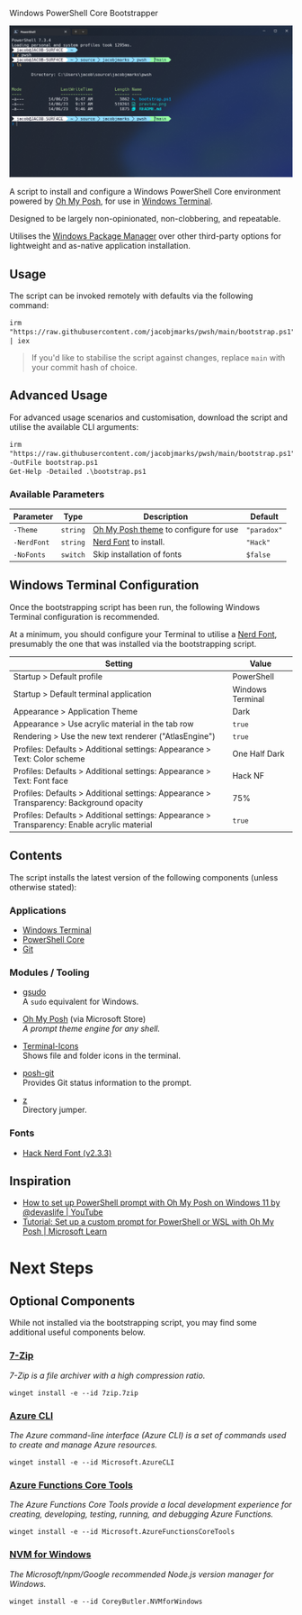 Windows PowerShell Core Bootstrapper

![Preview](preview.png)

A script to install and configure a Windows PowerShell Core environment powered by [Oh My Posh](https://ohmyposh.dev/), for use in [Windows Terminal](https://learn.microsoft.com/en-au/windows/terminal/).

Designed to be largely non-opinionated, non-clobbering, and repeatable.

Utilises the [Windows Package Manager](https://learn.microsoft.com/en-us/windows/package-manager/) over other third-party options for lightweight and as-native application installation.

## Usage

The script can be invoked remotely with defaults via the following command:

``` pwsh
irm "https://raw.githubusercontent.com/jacobjmarks/pwsh/main/bootstrap.ps1" | iex
```

> If you'd like to stabilise the script against changes, replace `main` with your commit hash of choice.

## Advanced Usage

For advanced usage scenarios and customisation, download the script and utilise the available CLI arguments:

``` pwsh
irm "https://raw.githubusercontent.com/jacobjmarks/pwsh/main/bootstrap.ps1" -OutFile bootstrap.ps1
Get-Help -Detailed .\bootstrap.ps1
```

### Available Parameters

| Parameter   | Type     | Description                                                               | Default     |
| ----------- | -------- | ------------------------------------------------------------------------- | ----------- |
| `-Theme`    | `string` | [Oh My Posh theme](https://ohmyposh.dev/docs/themes) to configure for use | `"paradox"` |
| `-NerdFont` | `string` | [Nerd Font](https://ohmyposh.dev/docs/installation/fonts) to install.     | `"Hack"`    |
| `-NoFonts`  | `switch` | Skip installation of fonts                                                | `$false`    |

## Windows Terminal Configuration

Once the bootstrapping script has been run, the following Windows Terminal configuration is recommended.

At a minimum, you should configure your Terminal to utilise a [Nerd Font](https://ohmyposh.dev/docs/installation/fonts), presumably the one that was installed via the bootstrapping script.

| Setting                                                                                      | Value            |
| -------------------------------------------------------------------------------------------- | ---------------- |
| Startup > Default profile                                                                    | PowerShell       |
| Startup > Default terminal application                                                       | Windows Terminal |
| Appearance > Application Theme                                                               | Dark             |
| Appearance > Use acrylic material in the tab row                                             | `true`           |
| Rendering > Use the new text renderer ("AtlasEngine")                                        | `true`           |
| Profiles: Defaults > Additional settings: Appearance > Text: Color scheme                    | One Half Dark    |
| Profiles: Defaults > Additional settings: Appearance > Text: Font face                       | Hack NF          |
| Profiles: Defaults > Additional settings: Appearance > Transparency: Background opacity      | 75%              |
| Profiles: Defaults > Additional settings: Appearance > Transparency: Enable acrylic material | `true`           |

## Contents

The script installs the latest version of the following components (unless otherwise stated):

### Applications

- [Windows Terminal](https://github.com/microsoft/terminal)
- [PowerShell Core](https://github.com/PowerShell/PowerShell)
- [Git](https://git-scm.com/download/win)

### Modules / Tooling

- [gsudo](https://github.com/gerardog/gsudo)\
  A `sudo` equivalent for Windows.

- [Oh My Posh](https://github.com/jandedobbeleer/oh-my-posh) (via Microsoft Store)\
  _A prompt theme engine for any shell._

- [Terminal-Icons](https://github.com/devblackops/Terminal-Icons)\
  Shows file and folder icons in the terminal.

- [posh-git](https://github.com/dahlbyk/posh-git)\
  Provides Git status information to the prompt.

- [z](https://github.com/badmotorfinger/z)\
  Directory jumper.

### Fonts

- [Hack Nerd Font (v2.3.3)](https://github.com/ryanoasis/nerd-fonts)

## Inspiration

- [How to set up PowerShell prompt with Oh My Posh on Windows 11 by @devaslife | YouTube](https://youtu.be/5-aK2_WwrmM)
- [Tutorial: Set up a custom prompt for PowerShell or WSL with Oh My Posh | Microsoft Learn](https://learn.microsoft.com/en-us/windows/terminal/tutorials/custom-prompt-setup)

# Next Steps

## Optional Components

While not installed via the bootstrapping script, you may find some additional useful components below.

### [7-Zip](https://www.7-zip.org/)

_7-Zip is a file archiver with a high compression ratio._

``` pwsh
winget install -e --id 7zip.7zip
```

### [Azure CLI](https://github.com/Azure/azure-cli)

_The Azure command-line interface (Azure CLI) is a set of commands used to create and manage Azure resources._

``` pwsh
winget install -e --id Microsoft.AzureCLI
```

### [Azure Functions Core Tools](https://github.com/Azure/azure-functions-core-tools)

_The Azure Functions Core Tools provide a local development experience for creating, developing, testing, running, and debugging Azure Functions._

``` pwsh
winget install -e --id Microsoft.AzureFunctionsCoreTools
```

### [NVM for Windows](https://github.com/coreybutler/nvm-windows)

_The Microsoft/npm/Google recommended Node.js version manager for Windows._

``` pwsh
winget install -e --id CoreyButler.NVMforWindows
```
